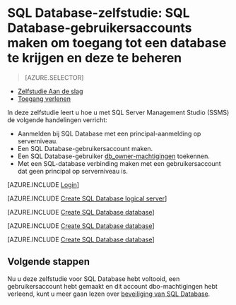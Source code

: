 <properties
    pageTitle="SQL Database-zelfstudie: Aan de slag met beveiliging"
    description="Lees hoe u gebruikersaccounts maakt voor toegang tot en beheer van een database."
    keywords=""
    services="sql-database"
    documentationCenter=""
    authors="CarlRabeler"
    manager="jhubbard"
    editor=""/>


<tags
    ms.service="sql-database"
    ms.workload="data-management"
    ms.tgt_pltfrm="na"
    ms.devlang="na"
    ms.topic="hero-article"
    ms.date="08/17/2016"
    ms.author="carlrab"/>


# SQL Database-zelfstudie: SQL Database-gebruikersaccounts maken om toegang tot een database te krijgen en deze te beheren


> [AZURE.SELECTOR]
- [Zelfstudie Aan de slag](sql-database-get-started-security.md)
- [Toegang verlenen](sql-database-manage-logins.md)

In deze zelfstudie leert u hoe u met SQL Server Management Studio (SSMS) de volgende handelingen verricht:

- Aanmelden bij SQL Database met een principal-aanmelding op serverniveau.
- Een SQL Database-gebruikersaccount maken.
- Een SQL Database-gebruiker [db_owner-machtigingen](https://msdn.microsoft.com/library/ms189121.aspx#Anchor_0) toekennen.
- Met een SQL-database verbinding maken met een gebruikersaccount dat geen principal op serverniveau is.

[AZURE.INCLUDE [Login](../../includes/azure-getting-started-portal-login.md)]


[AZURE.INCLUDE [Create SQL Database logical server](../../includes/sql-database-sql-server-management-studio-connect-server-principal.md)]


[AZURE.INCLUDE [Create SQL Database database](../../includes/sql-database-create-new-database-user.md)]


[AZURE.INCLUDE [Create SQL Database database](../../includes/sql-database-grant-database-user-dbo-permissions.md)]


[AZURE.INCLUDE [Create SQL Database database](../../includes/sql-database-sql-server-management-studio-connect-user.md)]


## Volgende stappen
Nu u deze zelfstudie voor SQL Database hebt voltooid, een gebruikersaccount hebt gemaakt en dit account dbo-machtigingen hebt verleend, kunt u meer gaan lezen over [beveiliging van SQL Database](sql-database-manage-logins.md).





<!--HONumber=Sep16_HO3-->


